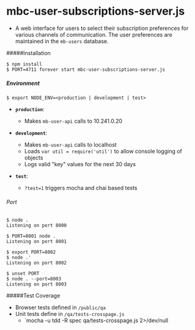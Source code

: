 mbc-user-subscriptions-server.js
=========================


- A web interface for users to select their subscription preferences for various channels of communication. The user preferences are maintained in the `mb-users` database.

#####Installation
```
$ npm install
$ PORT=4711 forever start mbc-user-subscriptions-server.js
```
##### Environment
```
$ export NODE_ENV=<production | development | test>
```
- **`production`**:
  - Makes `mb-user-api` calls to 10.241.0.20
  
- **`development`**:
  - Makes `mb-user-api` calls to localhost
  - Loads `var util = require('util')` to allow console logging of objects
  - Logs valid "key" values for the next 30 days
  
- **`test`**:
  - `?test=1` triggers mocha and chai based tests

###### Port
```
$ node .
Listening on port 8000

$ PORT=8001 node .
Listening on port 8001

$ export PORT=8002
$ node .'
Listening on port 8002

$ unset PORT
$ node . --port=8003
Listening on port 8003
```

#####Test Coverage
  - Browser tests defined in `/public/qa`
  - Unit tests define in `/qa/tests-crosspage.js`
    - `mocha -u tdd -R spec qa/tests-crosspage.js 2>/dev/null
